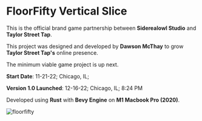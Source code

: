 # FloorFifty Vertical Slice

This is the official brand game partnership between **Siderealowl Studio** and **Taylor Street Tap**.

This project was designed and developed by **Dawson McThay** to grow **Taylor Street Tap's** online presence. 

The minimum viable game project is up next.


**Start Date**: 11-21-22; Chicago, IL;

**Version 1.0 Launched**: 12-16-22; Chicago, IL; 8:24 PM

Developed using **Rust** with **Bevy Engine** on **M1 Macbook Pro (2020)**.

![floorfifty](https://user-images.githubusercontent.com/107786093/208219331-767f8a0d-2e5f-46a8-9cb5-10d9412a5215.gif)
